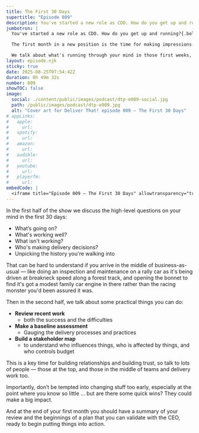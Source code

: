 ```yaml
---
title: The First 30 Days
supertitle: "Episode 009"
description: You've started a new role as CDO. How do you get up and running? We chat about what should be on your mind in those first weeks.
jumbotron: |
  You've started a new role as CDO. How do you get up and running?{.bold}

  The first month in a new position is the time for making impressions: for what you can understand about the business and it's for you to make your impression on the organisation too.

  We talk about what's running through your mind in those first weeks, and discuss some practical things to do to get your bearings.
layout: episode.njk
sticky: true
date: 2025-08-25T07:54:42Z
duration: 0h 49m 32s
number: 009
showTOC: false
image:
  social: ./content/public/images/podcast/dtp-e009-social.jpg
  path: /public/images/podcast/dtp-e009.jpg
  alt: "Cover art for Deliver That! episode 009 — The First 30 Days"
# appLinks:
#   apple:
#     url: 
#   spotify:
#     url: 
#   amazon:
#     url: 
#   audible:
#     url: 
#   youtube:
#     url: 
#   playerfm:
#     url: 
embedCode: |
  <iframe title="Episode 009 — The First 30 Days" allowtransparency="true" height="150" width="100%" style="border: none; min-width: min(100%, 430px);height:150px;" scrolling="no" data-name="pb-iframe-player" src="https://www.podbean.com/player-v2/?i=9wivk-193f65a-pb&from=pb6admin&share=1&download=1&rtl=0&fonts=Arial&skin=1&font-color=auto&logo_link=episode_page&btn-skin=654771" loading="lazy"></iframe>
---
```


In the first half of the show we discuss the high-level questions on your mind in the first 30 days:

- What’s going on?
- What's working well?
- What isn't working?
- Who's making delivery decisions?
- Unpicking the history you're walking into

That can be hard to understand if you arrive in the middle of business-as-usual — like doing an inspection and maintenance on a rally car as it's being driven at breakneck speed along a forest track, and opening the bonnet to find it's got a modest family car engine in there rather than the racing monster you'd been assured it was.

Then in the second half, we talk about some practical things you can do:

- **Review recent work**
  - both the success and the difficulties
- **Make a baseline assessment**
  - Gauging the delivery processes and practices
- **Build a stakeholder map**
  - to understand who influences things, who is affected by things, and who controls budget

This is a key time for building relationships and building trust, so talk to lots of people — those at the top, and those in the middle of teams and delivery work too.

Importantly, don’t be tempted into changing stuff too early, especially at the point where you know so little … but are there some quick wins? They could make a big impact.

And at the end of your first month you should have a summary of your review and the beginnings of a plan that you can validate with the CEO, ready to begin putting things into action.
